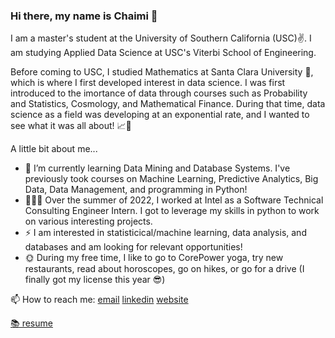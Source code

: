 ### Hi there, my name is Chaimi 👋

<!--
**chaimilee/chaimilee** is a ✨ _special_ ✨ repository because its `README.md` (this file) appears on your GitHub profile.

Here are some ideas to get you started:

- 🔭 I’m currently working on ...
- 🌱 I’m currently learning ...
- 👯 I’m looking to collaborate on ...
- 🤔 I’m looking for help with ...
- 💬 Ask me about ...
- 📫 How to reach me: ...
- 😄 Pronouns: ...
- ⚡ Fun fact: ...
-->
I am a master's student at the University of Southern California (USC)✌️. I am studying Applied Data Science at USC's Viterbi School of Engineering.


Before coming to USC, I studied Mathematics at Santa Clara University 🐎, which is where I first developed interest in data science. I was first introduced to the imortance of data through courses such as Probability and Statistics, Cosmology, and Mathematical Finance. During that time, data science as a field was developing at an exponential rate, and I wanted to see what it was all about! 📈💯


A little bit about me...

- 🌱 I’m currently learning Data Mining and Database Systems. I've previously took courses on Machine Learning, Predictive Analytics, Big Data, Data Management, and programming in Python!
- 👩🏻‍💻 Over the summer of 2022, I worked at Intel as a Software Technical Consulting Engineer Intern. I got to leverage my skills in python to work on various interesting projects.
- ⚡ I am interested in statisticical/machine learning, data analysis, and databases and am looking for relevant opportunities!
- 🌞 During my free time, I like to go to CorePower yoga, try new restaurants, read about horoscopes, go on hikes, or go for a drive (I finally got my license this year 😎)




📫 How to reach me: 
[email](mailto:chaimilee1@gmail.com)
[linkedin](https://www.linkedin.com/in/chaimi-lee/)
[website](https://chaimilee-personal-website-chaimilee-2i0y1b.streamlit.app/)

[📚 resume](https://github.com/chaimilee/chaimilee/files/9728566/Chaimi_Lee_Resume.pdf)
